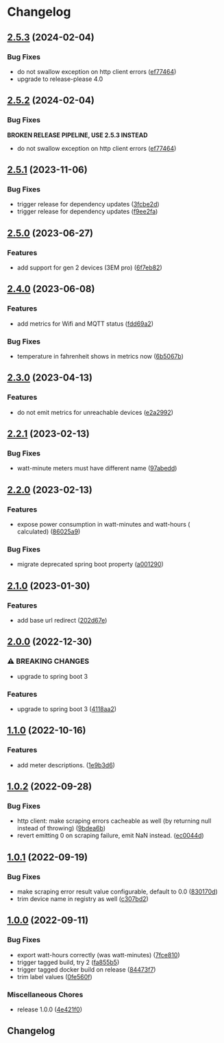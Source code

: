 # Changelog

## [2.5.3](https://github.com/easimon/shelly-exporter/compare/shelly-exporter-v2.5.2...shelly-exporter-2.5.3) (2024-02-04)

### Bug Fixes

* do not swallow exception on http client
  errors ([ef77464](https://github.com/easimon/shelly-exporter/commit/ef77464ef544b6a4d188287e80f04c45d9fd5ad0))
* upgrade to release-please 4.0

## [2.5.2](https://github.com/easimon/shelly-exporter/compare/2.5.1...v2.5.2) (2024-02-04)

### Bug Fixes

**BROKEN RELEASE PIPELINE, USE 2.5.3 INSTEAD**

* do not swallow exception on http client
  errors ([ef77464](https://github.com/easimon/shelly-exporter/commit/ef77464ef544b6a4d188287e80f04c45d9fd5ad0))

## [2.5.1](https://github.com/easimon/shelly-exporter/compare/2.5.0...2.5.1) (2023-11-06)

### Bug Fixes

* trigger release for dependency
  updates ([3fcbe2d](https://github.com/easimon/shelly-exporter/commit/3fcbe2d137c6a9db0ee44a3fc7d02039e97e633b))
* trigger release for dependency
  updates ([f9ee2fa](https://github.com/easimon/shelly-exporter/commit/f9ee2fa0c8ef49d4b8d1f9755dcea82d85e304a7))

## [2.5.0](https://github.com/easimon/shelly-exporter/compare/2.4.0...2.5.0) (2023-06-27)

### Features

* add support for gen 2 devices (3EM
  pro) ([6f7eb82](https://github.com/easimon/shelly-exporter/commit/6f7eb824ad2a54e15f166f417707371a9ff5f6c6))

## [2.4.0](https://github.com/easimon/shelly-exporter/compare/2.3.0...2.4.0) (2023-06-08)

### Features

* add metrics for Wifi and MQTT
  status ([fdd69a2](https://github.com/easimon/shelly-exporter/commit/fdd69a29bcd34e393775a065224d017e1ae6cd6d))

### Bug Fixes

* temperature in fahrenheit shows in metrics
  now ([6b5067b](https://github.com/easimon/shelly-exporter/commit/6b5067b4fada357ac6fdbaf79b523cd5e2d33629))

## [2.3.0](https://github.com/easimon/shelly-exporter/compare/2.2.1...2.3.0) (2023-04-13)

### Features

* do not emit metrics for unreachable
  devices ([e2a2992](https://github.com/easimon/shelly-exporter/commit/e2a29926c2724029065723c3736f1083aa25f890))

## [2.2.1](https://github.com/easimon/shelly-exporter/compare/2.2.0...2.2.1) (2023-02-13)

### Bug Fixes

* watt-minute meters must have different
  name ([97abedd](https://github.com/easimon/shelly-exporter/commit/97abedd2df2fcd72e7f8ba3fa4855eab7f77c689))

## [2.2.0](https://github.com/easimon/shelly-exporter/compare/2.1.0...2.2.0) (2023-02-13)

### Features

* expose power consumption in watt-minutes and watt-hours (
  calculated) ([86025a9](https://github.com/easimon/shelly-exporter/commit/86025a94a69c7d456ebd3ce9ef876b19d9ecf45d))

### Bug Fixes

* migrate deprecated spring boot
  property ([a001290](https://github.com/easimon/shelly-exporter/commit/a001290ca56ac8978dd2b2dadc1b429058676270))

## [2.1.0](https://github.com/easimon/shelly-exporter/compare/2.0.0...2.1.0) (2023-01-30)

### Features

* add base url
  redirect ([202d67e](https://github.com/easimon/shelly-exporter/commit/202d67ead6ee75fb59410d80b864640205d660fa))

## [2.0.0](https://github.com/easimon/shelly-exporter/compare/1.1.0...2.0.0) (2022-12-30)

### ⚠ BREAKING CHANGES

* upgrade to spring boot 3

### Features

* upgrade to spring boot
  3 ([4118aa2](https://github.com/easimon/shelly-exporter/commit/4118aa2d9c8dd693396f34060affa2ecf9802b4d))

## [1.1.0](https://github.com/easimon/shelly-exporter/compare/1.0.2...1.1.0) (2022-10-16)

### Features

* add meter
  descriptions. ([1e9b3d6](https://github.com/easimon/shelly-exporter/commit/1e9b3d61c708525658dc56805521959264f57c21))

## [1.0.2](https://github.com/easimon/shelly-exporter/compare/1.0.1...1.0.2) (2022-09-28)

### Bug Fixes

* http client: make scraping errors cacheable as well (by returning null instead of
  throwing) ([9bdea6b](https://github.com/easimon/shelly-exporter/commit/9bdea6ba0a0a01f316661a1533a9e951a63772cb))
* revert emitting 0 on scraping failure, emit NaN
  instead. ([ec0044d](https://github.com/easimon/shelly-exporter/commit/ec0044d96ea307f98e98646e2cda0d5bf7db10df))

## [1.0.1](https://github.com/easimon/shelly-exporter/compare/1.0.0...1.0.1) (2022-09-19)

### Bug Fixes

* make scraping error result value configurable, default to
  0.0 ([830170d](https://github.com/easimon/shelly-exporter/commit/830170d0ecfea0d9cdc449bfbdcafd786d3e41a9))
* trim device name in registry as
  well ([c307bd2](https://github.com/easimon/shelly-exporter/commit/c307bd284fd50dac254bed0243728a67c5936317))

## [1.0.0](https://github.com/easimon/shelly-exporter/compare/v1.0.1...1.0.0) (2022-09-11)

### Bug Fixes

* export watt-hours correctly (was
  watt-minutes) ([7fce810](https://github.com/easimon/shelly-exporter/commit/7fce810b5eac93f57a3ec92caeaf2a89befe523e))
* trigger tagged build, try
  2 ([fa855b5](https://github.com/easimon/shelly-exporter/commit/fa855b5b5e1bf8ec357b5576a0433771a0d6fde5))
* trigger tagged docker build on
  release ([84473f7](https://github.com/easimon/shelly-exporter/commit/84473f734ac87c8c9bf5477c138b87d7ae879fbe))
* trim label
  values ([0fe560f](https://github.com/easimon/shelly-exporter/commit/0fe560fa3ea69608278e7e9a82f84a9d7dd48ff3))

### Miscellaneous Chores

* release 1.0.0 ([4e421f0](https://github.com/easimon/shelly-exporter/commit/4e421f0f2dfd322bf1a649a0cdc3d842238f4b45))

## Changelog
